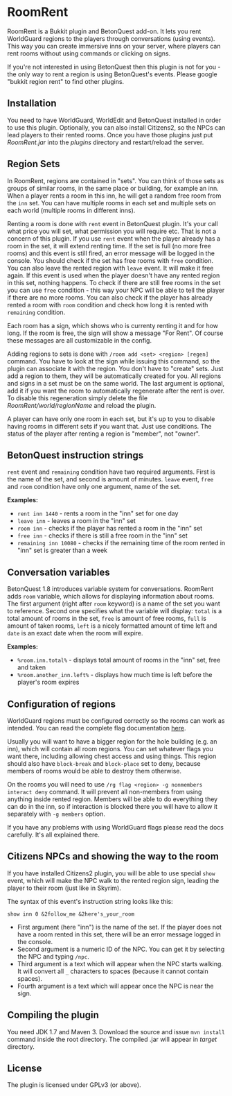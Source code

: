 # RoomRent

RoomRent is a Bukkit plugin and BetonQuest add-on. It lets you rent WorldGuard
regions to the players through conversations (using events). This way you can
create immersive inns on your server, where players can rent rooms without
using commands or clicking on signs.

If you're not interested in using BetonQuest then this plugin is not for you -
the only way to rent a region is using BetonQuest's events. Please google
"bukkit region rent" to find other plugins.

## Installation

You need to have WorldGuard, WorldEdit and BetonQuest installed in order to
use this plugin. Optionally, you can also install Citizens2, so the NPCs can
lead players to their rented rooms. Once you have those plugins just put
_RoomRent.jar_ into the _plugins_ directory and restart/reload the server.

## Region Sets

In RoomRent, regions are contained in "sets". You can think of those sets as
groups of similar rooms, in the same place or building, for example an inn.
When a player rents a room in this inn, he will get a random free room from
the `inn` set. You can have multiple rooms in each set and multiple sets on
each world (multiple rooms in different inns).

Renting a room is done with `rent` event in BetonQuest plugin. It's your call
what price you will set, what permission you will require etc. That is not a
concern of this plugin. If you use `rent` event when the player already has
a room in the set, it will extend renting time. If the set is full (no more
free rooms) and this event is still fired, an error message will be logged in
the console. You should check if the set has free rooms with `free` condition.
You can also leave the rented region with `leave` event. It will make it free
again. If this event is used when the player doesn't have any rented region in
this set, nothing happens. To check if there
are still free rooms in the set you can use `free` condition - this way your
NPC will be able to tell the player if there are no more rooms. You can also
check if the player has already rented a room with `room` condition and check
how long it is rented with `remaining` condition.

Each room has a sign, which shows who is currenty renting it and for how long.
If the room is free, the sign will show a message "For Rent". Of course these
messages are all customizable in the config.

Adding regions to sets is done with `/room add <set> <region> [regen]`
command. You have to look at the sign while issuing this command, so the plugin
can associate it with the region. You don't have to "create" sets. Just add a 
region to them, they will be automatically created for you. All regions and
signs in a set must be on the same world. The last argument is optional, add it
if you want the room to automatically regenerate after the rent is over. To
disable this regeneration simply delete the file _RoomRent/world/regionName_
and reload the plugin.

A player can have only one room in each set, but it's up to you to disable
having rooms in different sets if you want that. Just use conditions. The
status of the player after renting a region is "member", not "owner".

## BetonQuest instruction strings

`rent` event and `remaining` condition have two required arguments.
First is the name of the set, and second is amount of minutes.
`leave` event, `free` and `room` condition have only one argument,
name of the set. 

**Examples:**

* `rent inn 1440` - rents a room in the "inn" set for one day
* `leave inn` - leaves a room in the "inn" set
* `room inn` - checks if the player has rented a room in the "inn" set
* `free inn` - checks if there is still a free room in the "inn" set
* `remaining inn 10080` - checks if the remaining time of the room rented
  in "inn" set is greater than a week

## Conversation variables

BetonQuest 1.8 introduces variable system for conversations. RoomRent adds `room`
variable, which allows for displaying information about rooms. The first argument
(right after `room` keyword) is a name of the set you want to reference. Second one
specifies what the variable will display: `total` is a total amount of rooms in the
set, `free` is amount of free rooms, `full` is amount of taken rooms, `left` is
a nicely formatted amount of time left and `date` is an exact date when the room
will expire.

**Examples:**

* `%room.inn.total%` - displays total amount of rooms in the "inn" set, free and taken
* `%room.another_inn.left%` - displays how much time is left before the player's room expires

## Configuration of regions

WorldGuard regions must be configured correctly so the rooms can work as
intended. You can read the complete flag documentation
[here](http://docs.enginehub.org/manual/worldguard/latest/regions/flags/).

Usually you will want to have a bigger region for the hole building (e.g.
an inn), which will contain all room regions. You can set whatever flags you
want there, including allowing chest access and using things. This region
should also have `block-break` and `block-place` set to deny, because
members of rooms would be able to destroy them otherwise.

On the rooms you will need to use
`/rg flag <region> -g nonmembers interact deny` command. It will
prevent all non-members from using anything inside rented region. Members will
be able to do everything they can do in the inn, so if interaction is blocked
there you will have to allow it separately with `-g members` option.

If you have any problems with using WorldGuard flags please read the docs
carefully. It's all explained there.

## Citizens NPCs and showing the way to the room

If you have installed Citizens2 plugin, you will be able to use special `show`
event, which will make the NPC walk to the rented region sign, leading the
player to their room (just like in Skyrim).

The syntax of this event's instruction string looks like this:

    show inn 0 &2follow_me &2here's_your_room

* First argument (here "inn") is the name of the set. If the player does not
  have a room rented in this set, there will be an error message logged in the
  console.
* Second argument is a numeric ID of the NPC. You can get it by
  selecting the NPC and typing `/npc`.
* Third argument is a text which will appear when the NPC starts walking. It
  will convert all `_` characters to spaces (because it cannot contain spaces).
* Fourth argument is a text which will appear once the NPC is near the sign.

## Compiling the plugin

You need JDK 1.7 and Maven 3. Download the source and issue `mvn install`
command inside the root directory. The compiled .jar will appear in _target_
directory.

## License

The plugin is licensed under GPLv3 (or above).